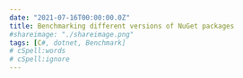 ```yaml
---
date: "2021-07-16T00:00:00.0Z"
title: Benchmarking different versions of NuGet packages
#shareimage: "./shareimage.png"
tags: [C#, dotnet, Benchmark]
# cSpell:words
# cSpell:ignore
---
```

